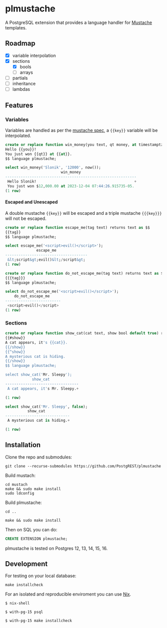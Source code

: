 # plmustache

A PostgreSQL extension that provides a language handler for [Mustache](https://mustache.github.io/) templates.

## Roadmap

- [x] variable interpolation
- [x] sections
  - [x] bools
  - [ ] arrays
- [ ] partials
- [ ] inheritance
- [ ] lambdas

## Features

### Variables

Variables are handled as per the [mustache spec](https://mustache.github.io/mustache.5.html), a `{{key}}` variable will be interpolated.

```sql
create or replace function win_money(you text, qt money, at timestamptz) returns text as $$
Hello {{you}}!
You just won {{qt}} at {{at}}.
$$ language plmustache;

select win_money('Slonik', '12000', now());
                         win_money
-----------------------------------------------------------
 Hello Slonik!                                            +
 You just won $12,000.00 at 2023-12-04 07:44:26.915735-05.
(1 row)
```

#### Escaped and Unescaped

A double mustache `{{key}}` will be escaped and a triple mustache `{{{key}}}` will not be escaped.

```sql
create or replace function escape_me(tag text) returns text as $$
{{tag}}
$$ language plmustache;

select escape_me('<script>evil()</script>');
              escape_me
-------------------------------------
 &lt;script&gt;evil()&lt;/script&gt;
(1 row)

create or replace function do_not_escape_me(tag text) returns text as $$
{{{tag}}}
$$ language plmustache;

select do_not_escape_me('<script>evil()</script>');
    do_not_escape_me
-------------------------
 <script>evil()</script>
(1 row)
```

### Sections

```sql
create or replace function show_cat(cat text, show bool default true) returns text as $$
{{#show}}
A cat appears, it's {{cat}}.
{{/show}}
{{^show}}
A mysterious cat is hiding.
{{/show}}
$$ language plmustache;

select show_cat('Mr. Sleepy');
            show_cat
---------------------------------
 A cat appears, it's Mr. Sleepy.+

(1 row)

select show_cat('Mr. Sleepy', false);
          show_cat
-----------------------------
 A mysterious cat is hiding.+

(1 row)
```

## Installation

Clone the repo and submodules:

```
git clone --recurse-submodules https://github.com/PostgREST/plmustache
```

Build mustach:

```
cd mustach
make && sudo make install
sudo ldconfig
```

Build plmustache:

```
cd ..

make && sudo make install
```

Then on SQL you can do:

```sql
CREATE EXTENSION plmustache;
```

plmustache is tested on Postgres 12, 13, 14, 15, 16.

## Development

For testing on your local database:

```
make installcheck
```

For an isolated and reproducible enviroment you can use [Nix](https://nixos.org/download.html).

```
$ nix-shell

$ with-pg-15 psql

$ with-pg-15 make installcheck
```
